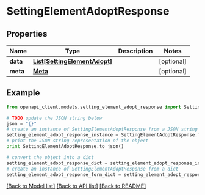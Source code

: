 # SettingElementAdoptResponse


## Properties

Name | Type | Description | Notes
------------ | ------------- | ------------- | -------------
**data** | [**List[SettingElementAdopt]**](SettingElementAdopt.md) |  | [optional] 
**meta** | [**Meta**](Meta.md) |  | [optional] 

## Example

```python
from openapi_client.models.setting_element_adopt_response import SettingElementAdoptResponse

# TODO update the JSON string below
json = "{}"
# create an instance of SettingElementAdoptResponse from a JSON string
setting_element_adopt_response_instance = SettingElementAdoptResponse.from_json(json)
# print the JSON string representation of the object
print SettingElementAdoptResponse.to_json()

# convert the object into a dict
setting_element_adopt_response_dict = setting_element_adopt_response_instance.to_dict()
# create an instance of SettingElementAdoptResponse from a dict
setting_element_adopt_response_form_dict = setting_element_adopt_response.from_dict(setting_element_adopt_response_dict)
```
[[Back to Model list]](../README.md#documentation-for-models) [[Back to API list]](../README.md#documentation-for-api-endpoints) [[Back to README]](../README.md)


